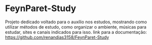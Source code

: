 # FeynParet-Study
Projeto dedicado voltado para o auxílio nos estudos, mostrando como utilizar métodos de estudo, como organizar o ambiente, músicas para estudar, sites e canais indicados para isso.
link para a documentação:
https://github.com/renandias3158/FeynParet-Study


